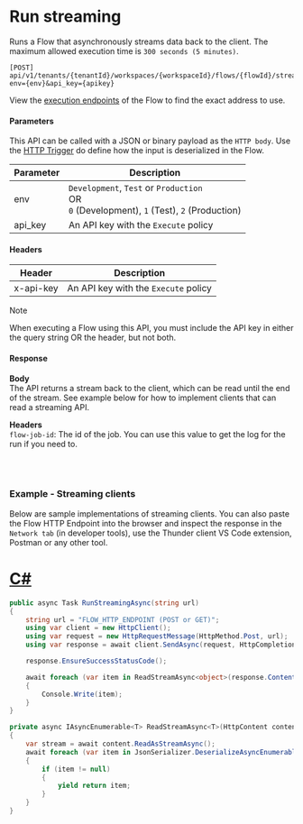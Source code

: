 # Run streaming

Runs a Flow that asynchronously streams data back to the client.
The maximum allowed execution time is `300 seconds (5 minutes)`. 

```http
[POST] api/v1/tenants/{tenantId}/workspaces/{workspaceId}/flows/{flowId}/stream?env={env}&api_key={apikey}
```

View the [execution endpoints](../../flows/execution-endpoints.md) of the Flow to find the exact address to use.

#### Parameters

This API can be called with a JSON or binary payload as the `HTTP body`. Use the [HTTP Trigger](../../triggers/http-trigger.md) do define how the input is deserialized in the Flow.

| Parameter      | Description            |
|----------------|------------------------|
| env            | `Development`, `Test` or `Production` <br/> OR <br/> `0` (Development), `1` (Test), `2` (Production) |
| api_key        | An API key with the `Execute` policy  |

#### Headers

| Header      | Description               |
|-------------|---------------------------|
| x-api-key   | An API key with the `Execute` policy  |

>[!NOTE]
> When executing a Flow using this API, you must include the API key in either the query string OR the header, but not both.

#### Response

**Body**  
The API returns a stream back to the client, which can be read until the end of the stream. See example below for how to implement clients that can read a streaming API.

**Headers**  
`flow-job-id`: The id of the job. You can use this value to get the log for the run if you need to. 

<br/>
<br/>

### Example - Streaming clients

Below are sample implementations of streaming clients. You can also paste the Flow HTTP Endpoint into the browser and inspect the response in the `Network tab` (in developer tools), use the Thunder client VS Code extension, Postman or any other tool.

# [C#](#tab/csharp)

```csharp
public async Task RunStreamingAsync(string url)
{
    string url = "FLOW_HTTP_ENDPOINT (POST or GET)";
    using var client = new HttpClient();
    using var request = new HttpRequestMessage(HttpMethod.Post, url);
    using var response = await client.SendAsync(request, HttpCompletionOption.ResponseHeadersRead);

    response.EnsureSuccessStatusCode();

    await foreach (var item in ReadStreamAsync<object>(response.Content))
    {
        Console.Write(item);
    }    
}

private async IAsyncEnumerable<T> ReadStreamAsync<T>(HttpContent content)
{
    var stream = await content.ReadAsStreamAsync();
    await foreach (var item in JsonSerializer.DeserializeAsyncEnumerable<T>(stream))
    {
        if (item != null)
        {
            yield return item;
        }
    }
}
```


